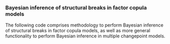 ### Bayesian inference of structural breaks in factor copula models
The following code comprises methodology to perform Bayesian inference of 
structural breaks in factor copula models, as well as more general functionality 
to perform Bayesian inference in multiple changepoint models. 



